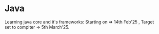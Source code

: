 # Java
Learning java core and it's frameworks: Starting on => 14th Feb'25 , Target set to complter => 5th March'25.
